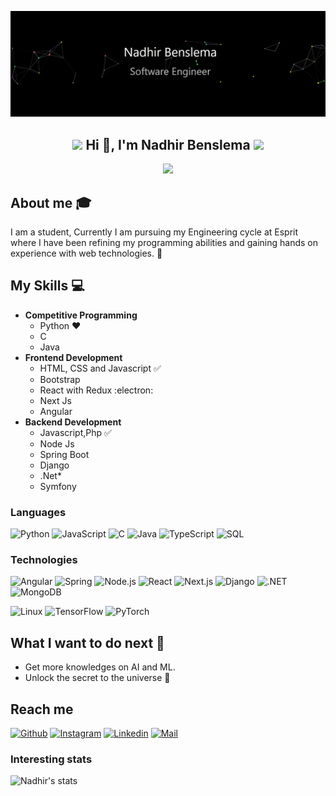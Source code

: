 [![](https://raw.githubusercontent.com/NadhirBenslema/NadhirBenslema/main/profilee.gif)](https://nadhir-ben-slema.vercel.app/)

<div align="center">

<h2><img src="https://em-content.zobj.net/source/animated-noto-color-emoji/356/fire_1f525.gif" height="30"> Hi 👋, I'm Nadhir Benslema <img src="https://em-content.zobj.net/source/animated-noto-color-emoji/356/fire_1f525.gif" height="30"></h2>
  <img src="https://readme-typing-svg.herokuapp.com?&lines=A+Software+Engineering+student+from+Tunisia;Welcome+to+my+GitHub+profile!&center=true&repeat=true&width=500&repeat=true&duration=5000&pause=3000">

</div>

## About me :mortar_board:
I am a student, Currently I am pursuing my Engineering cycle at Esprit where I have been refining my programming abilities and gaining hands on experience with web technologies. 🧠

## My Skills :computer:
- **Competitive Programming**
	- Python ❤️
	- C
	- Java
- **Frontend Development**
	- HTML, CSS and Javascript :white_check_mark:
	- Bootstrap
	- React with Redux :electron:
	- Next Js
  - Angular
- **Backend Development**
	- Javascript,Php :white_check_mark:
	- Node Js
	- Spring Boot
	- Django
  - .Net*
  - Symfony

### Languages

![Python](https://img.shields.io/badge/-Python-000?&logo=Python)
![JavaScript](https://img.shields.io/badge/-JavaScript-000?&logo=JavaScript)
![C](https://img.shields.io/badge/-C-000?&logo=C)
![Java](https://img.shields.io/badge/-Java-000?&logo=Java&logoColor=007396)
![TypeScript](https://img.shields.io/badge/-TypeScript-000?&logo=TypeScript)
![SQL](https://img.shields.io/badge/-SQL-000?&logo=MySQL)

### Technologies
![Angular](https://img.shields.io/badge/Angular-DD0031?&logo=angular)
![Spring](https://img.shields.io/badge/-Spring-000?&logo=Spring)
![Node.js](https://img.shields.io/badge/-Node.js-000?&logo=node.js)
![React](https://img.shields.io/badge/-React-000?&logo=React)
![Next.js](https://img.shields.io/badge/Next.js-000000?&logo=next.js)
![Django](https://img.shields.io/badge/Django-092E20?&logo=django&logoColor=white)
![.NET](https://img.shields.io/badge/.NET-512BD4?&logo=.net&logoColor=white)
![MongoDB](https://img.shields.io/badge/MongoDB-47A248?&logo=mongodb&logoColor=white)



![Linux](https://img.shields.io/badge/-Linux-000?&logo=Linux)
![TensorFlow](https://img.shields.io/badge/-TensorFlow-000?&logo=TensorFlow)
![PyTorch](https://img.shields.io/badge/-PyTorch-000?&logo=PyTorch)


## What I want to do next :thinking:
- Get more knowledges on AI and ML.
- Unlock the secret to the universe :rofl:

## Reach me 
[![Github](https://img.shields.io/github/followers/NadhirBenslema?label=Follow&style=social)](https://github.com/NadhirBenslema)
[![Instagram](https://img.shields.io/badge/-@nadhir_slema-red?style=flat-square&logo=instagram&logoColor=white&link=https://www.instagram.com/nadhir_slema/)](https://www.instagram.com/nadhir_slema/)
[![Linkedin](https://img.shields.io/badge/-Nadhir%20Benslema-blue?style=flat-square&logo=linkedin&logoColor=white&link=https://www.linkedin.com/in/nadhir-benslema-9ba872222/)](https://www.linkedin.com/in/nadhir-benslema-9ba872222/)
[![Mail](https://img.shields.io/badge/-nadhir.benslema@esprit.tn-gray?style=flat-square&logo=gmail&logoColor=red&link=https://www.linkedin.com/in/nadhir-benslema-9ba872222/)](mailto:nadhir.benslema@esprit.tn)


### Interesting stats

![Nadhir's stats](https://github-readme-stats.vercel.app/api?username=NadhirBenslema&show_icons=true)



